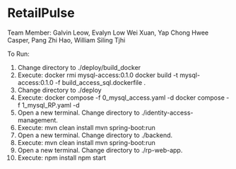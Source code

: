 # RetailPulse

Team Member:
Galvin Leow,
Evalyn Low Wei Xuan,
Yap Chong Hwee Casper,
Pang Zhi Hao,
William Siling Tjhi

To Run:
1. Change directory to ./deploy/build_docker
2. Execute:
    docker rmi mysql-access:0.1.0
    docker build -t mysql-access:0.1.0 -f build_access_sql.dockerfile .
3. Change directory to ./deploy
4. Execute:
    docker compose -f 0_mysql_access.yaml -d
    docker compose -f 1_mysql_RP.yaml -d
5. Open a new terminal. Change directory to ./identity-access-management.
6. Execute:
  mvn clean install
  mvn spring-boot:run
7. Open a new terminal. Change directory to ./backend.
8. Execute:
  mvn clean install
  mvn spring-boot:run
9. Open a new terminal. Change directory to ./rp-web-app.
10. Execute:
  npm install
  npm start